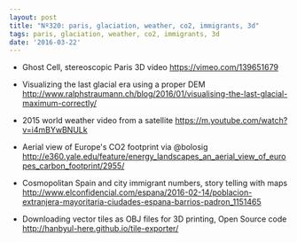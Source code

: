 ```yaml
---
layout: post
title: "Nº320: paris, glaciation, weather, co2, immigrants, 3d"
tags: paris, glaciation, weather, co2, immigrants, 3d
date: '2016-03-22'
---
```


* Ghost Cell, stereoscopic Paris 3D video
  https://vimeo.com/139651679

* Visualizing the last glacial era using a proper DEM
  http://www.ralphstraumann.ch/blog/2016/01/visualising-the-last-glacial-maximum-correctly/

* 2015 world weather video from a satellite
  https://m.youtube.com/watch?v=i4mBYwBNULk

* Aerial view of Europe's CO2 footprint via @bolosig
  http://e360.yale.edu/feature/energy_landscapes_an_aerial_view_of_europes_carbon_footprint/2955/

* Cosmopolitan Spain and city immigrant numbers, story telling with maps
  http://www.elconfidencial.com/espana/2016-02-14/poblacion-extranjera-mayoritaria-ciudades-espana-barrios-padron_1151465

* Downloading vector tiles as OBJ files for 3D printing, Open Source code
  http://hanbyul-here.github.io/tile-exporter/

